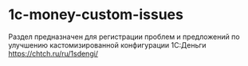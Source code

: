 # 1c-money-custom-issues
Раздел предназначен для регистрации проблем и предложений по улучшению кастомизированной конфигурации 1С:Деньги https://chtch.ru/ru/1sdengi/
